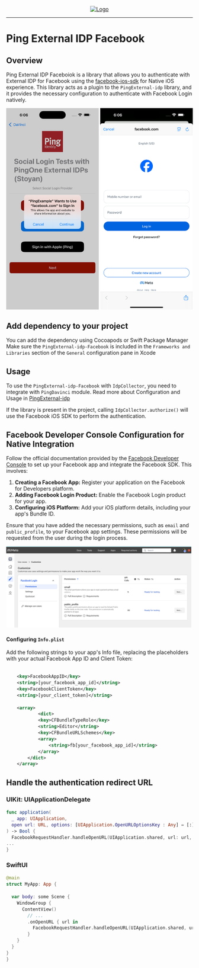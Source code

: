 <p align="center">
  <a href="https://github.com/ForgeRock/ping-android-sdk">
    <img src="https://www.pingidentity.com/content/dam/picr/nav/Ping-Logo-2.svg" alt="Logo">
  </a>
  <hr/>
</p>

# Ping External IDP Facebook

## Overview

Ping External IDP Faceboiok is a library that allows you to authenticate with External IDP for Facebook using the [facebook-ios-sdk](hhttps://github.com/facebook/facebook-ios-sdk) for Native iOS experience.
This library acts as a plugin to the `PingExternal-idp` library, and it provides the necessary configuration to authenticate with Facebook Login natively.

<img src="images/FacebookLogin-step1.png" width="250"> <img src="images/FacebookLogin-step2.png" width="250">

## Add dependency to your project

You can add the dependency using Cocoapods or Swift Package Manager
Make sure the `PingExternal-idp-Facebook` is included in the `Frameworks and Libraries` section of the `General` configuration pane in Xcode

## Usage

To use the `PingExternal-idp-Facebook` with `IdpCollector`, you need to integrate with `PingDavinci` module.
Read more about Configuration and Usage in [PingExternal-idp](/External-idp/README.md)

If the library is present in the project, calling `IdpCollector.authorize()` will use the Facebook iOS SDK to perform the authentication.

## Facebook Developer Console Configuration for Native Integration

Follow the official documentation provided by
the [Facebook Developer Console](https://developers.facebook.com/docs/facebook-login/ios) to set up your Facebook
app and integrate the Facebook SDK. This involves:

1. **Creating a Facebook App:** Register your application on the Facebook for Developers platform.
2. **Adding Facebook Login Product:** Enable the Facebook Login product for your app.
3. **Configuring iOS Platform:** Add your iOS platform details, including your app's Bundle ID.

Ensure that you have added the necessary permissions, such as `email` and `public_profile`, to your Facebook app
settings. These permissions will be requested from the user during the login process.

<img src="images/FacebookScope.png" width="500">

#### Configuring `Info.plist`

Add the following strings to your app's Info file, replacing the placeholders with your
actual Facebook App ID and Client Token:

```xml

    <key>FacebookAppID</key>
	<string>[your_facebook_app_id]</string>
	<key>FacebookClientToken</key>
	<string>[your_client_token]</string>

    <array>
    		<dict>
			<key>CFBundleTypeRole</key>
			<string>Editor</string>
			<key>CFBundleURLSchemes</key>
			<array>
				<string>fb[your_facebook_app_id]</string>
			</array>
		</dict>
	</array>

```

## Handle the authentication redirect URL

### UIKit: UIApplicationDelegate

```swift
func application(
  _ app: UIApplication,
  open url: URL, options: [UIApplication.OpenURLOptionsKey : Any] = [:]
) -> Bool {
  FacebookRequestHandler.handleOpenURL(UIApplication.shared, url: url, options: nil)
...
}
```

### SwiftUI

```swift
@main
struct MyApp: App {

  var body: some Scene {
    WindowGroup {
      ContentView()
        // ...
        .onOpenURL { url in
          FacebookRequestHandler.handleOpenURL(UIApplication.shared, url: url, options: nil)
        }
    }
  }
}
}
```